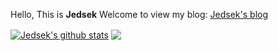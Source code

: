 Hello, This is **Jedsek**
Welcome to view my blog: [Jedsek's blog](https://jedsek.xyz)

<a href="https://github.com/jedsek"><img align="center" src="https://github-readme-stats.vercel.app/api?username=jedsek&show_icons=true&include_all_commits=true&theme=vue&hide_border=true" alt="Jedsek's github stats" /></a> 
<a href="https://github.com/jedsek"><img align="center" src="https://github-readme-stats.vercel.app/api/top-langs/?username=jedsek&layout=compact&theme=vue&hide_border=true" /></a>
